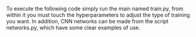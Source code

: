 To execute the following code simply run the main named train.py, from within it you must touch the hyperparameters to adjust the type of training you want. In addition, CNN networks can be made from the script networks.py, which have some clear examples of use.

